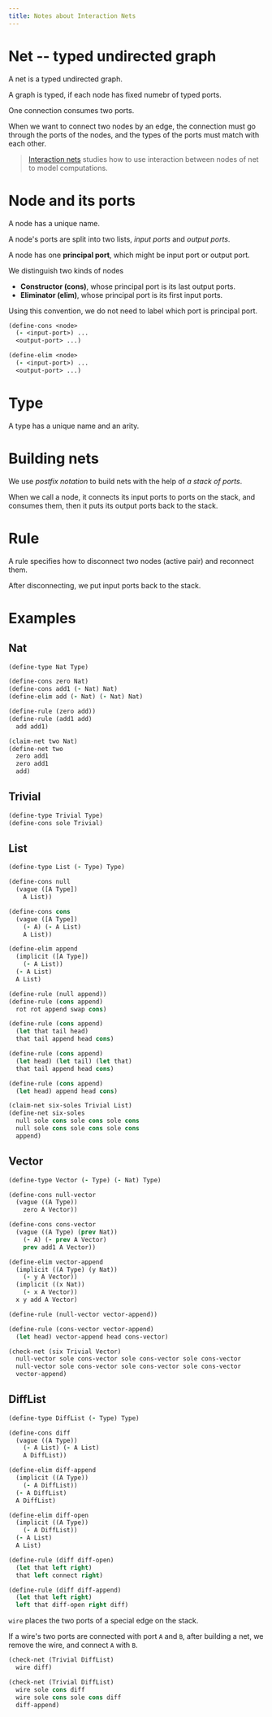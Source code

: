 ```yaml
---
title: Notes about Interaction Nets
---
```


# Net -- typed undirected graph

A net is a typed undirected graph.

A graph is typed, if each node has fixed numebr of typed ports.

One connection consumes two ports.

When we want to connect two nodes by an edge,
the connection must go through the ports of the nodes,
and the types of the ports must match with each other.

> [Interaction nets](https://en.wikipedia.org/wiki/Interaction_nets)
> studies how to use interaction
> between nodes of net
> to model computations.

# Node and its ports

A node has a unique name.

A node's ports are split into two lists,
_input ports_ and _output ports_.

A node has one **principal port**,
which might be input port or output port.

We distinguish two kinds of nodes

- **Constructor (cons)**, whose principal port is its last output ports.
- **Eliminator (elim)**, whose principal port is its first input ports.

Using this convention,
we do not need to label
which port is principal port.

```clojure
(define-cons <node>
  (- <input-port>) ...
  <output-port> ...)

(define-elim <node>
  (- <input-port>) ...
  <output-port> ...)
```

# Type

A type has a unique name and an arity.

# Building nets

We use _postfix notation_ to build nets
with the help of _a stack of ports_.

When we call a node,
it connects its input ports to ports on the stack,
and consumes them,
then it puts its output ports back to the stack.

# Rule

A rule specifies
how to disconnect two nodes (active pair)
and reconnect them.

After disconnecting, we put input ports back to the stack.

# Examples

## Nat

```clojure
(define-type Nat Type)

(define-cons zero Nat)
(define-cons add1 (- Nat) Nat)
(define-elim add (- Nat) (- Nat) Nat)

(define-rule (zero add))
(define-rule (add1 add)
  add add1)

(claim-net two Nat)
(define-net two
  zero add1
  zero add1
  add)
```

## Trivial

```clojure
(define-type Trivial Type)
(define-cons sole Trivial)
```

## List

```clojure
(define-type List (- Type) Type)

(define-cons null
  (vague ([A Type])
    A List))

(define-cons cons
  (vague ([A Type])
    (- A) (- A List)
    A List))

(define-elim append
  (implicit ([A Type])
    (- A List))
  (- A List)
  A List)

(define-rule (null append))
(define-rule (cons append)
  rot rot append swap cons)

(define-rule (cons append)
  (let that tail head)
  that tail append head cons)

(define-rule (cons append)
  (let head) (let tail) (let that)
  that tail append head cons)

(define-rule (cons append)
  (let head) append head cons)

(claim-net six-soles Trivial List)
(define-net six-soles
  null sole cons sole cons sole cons
  null sole cons sole cons sole cons
  append)
```

## Vector

```clojure
(define-type Vector (- Type) (- Nat) Type)

(define-cons null-vector
  (vague ((A Type))
    zero A Vector))

(define-cons cons-vector
  (vague ((A Type) (prev Nat))
    (- A) (- prev A Vector)
    prev add1 A Vector))

(define-elim vector-append
  (implicit ((A Type) (y Nat))
    (- y A Vector))
  (implicit ((x Nat))
    (- x A Vector))
  x y add A Vector)

(define-rule (null-vector vector-append))

(define-rule (cons-vector vector-append)
  (let head) vector-append head cons-vector)

(check-net (six Trivial Vector)
  null-vector sole cons-vector sole cons-vector sole cons-vector
  null-vector sole cons-vector sole cons-vector sole cons-vector
  vector-append)
```

## DiffList

```clojure
(define-type DiffList (- Type) Type)

(define-cons diff
  (vague ((A Type))
    (- A List) (- A List)
    A DiffList))

(define-elim diff-append
  (implicit ((A Type))
    (- A DiffList))
  (- A DiffList)
  A DiffList)

(define-elim diff-open
  (implicit ((A Type))
    (- A DiffList))
  (- A List)
  A List)

(define-rule (diff diff-open)
  (let that left right)
  that left connect right)

(define-rule (diff diff-append)
  (let that left right)
  left that diff-open right diff)
```

`wire` places the two ports of a special edge on the stack.

If a wire's two ports are connected with port `A` and `B`,
after building a net, we remove the wire, and connect `A` with `B`.

```clojure
(check-net (Trivial DiffList)
  wire diff)

(check-net (Trivial DiffList)
  wire sole cons diff
  wire sole cons sole cons diff
  diff-append)
```
